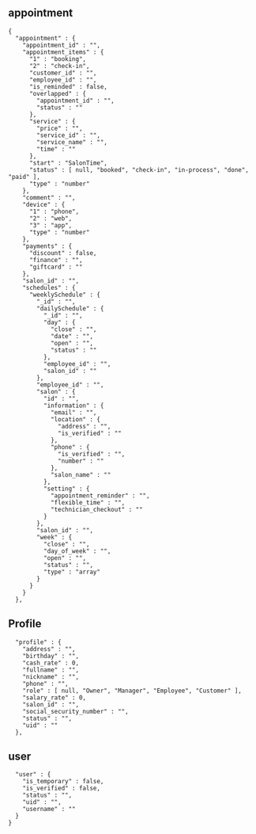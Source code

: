 ﻿
## appointment
    {
      "appointment" : {
        "appointment_id" : "",
        "appointment_items" : {
          "1" : "booking",
          "2" : "check-in",
          "customer_id" : "",
          "employee_id" : "",
          "is_reminded" : false,
          "overlapped" : {
            "appointment_id" : "",
            "status" : ""
          },
          "service" : {
            "price" : "",
            "service_id" : "",
            "service_name" : "",
            "time" : ""
          },
          "start" : "SalonTime",
          "status" : [ null, "booked", "check-in", "in-process", "done", "paid" ],
          "type" : "number"
        },
        "comment" : "",
        "device" : {
          "1" : "phone",
          "2" : "web",
          "3" : "app",
          "type" : "number"
        },
        "payments" : {
          "discount" : false,
          "finance" : "",
          "giftcard" : ""
        },
        "salon_id" : "",
        "schedules" : {
          "weeklySchedule" : {
            "_id" : "",
            "dailySchedule" : {
              "_id" : "",
              "day" : {
                "close" : "",
                "date" : "",
                "open" : "",
                "status" : ""
              },
              "employee_id" : "",
              "salon_id" : ""
            },
            "employee_id" : "",
            "salon" : {
              "id" : "",
              "information" : {
                "email" : "",
                "location" : {
                  "address" : "",
                  "is_verified" : ""
                },
                "phone" : {
                  "is_verified" : "",
                  "number" : ""
                },
                "salon_name" : ""
              },
              "setting" : {
                "appointment_reminder" : "",
                "flexible_time" : "",
                "technician_checkout" : ""
              }
            },
            "salon_id" : "",
            "week" : {
              "close" : "",
              "day_of_week" : "",
              "open" : "",
              "status" : "",
              "type" : "array"
            }
          }
        }
      },
 

 ## Profile
  
      "profile" : {
        "address" : "",
        "birthday" : "",
        "cash_rate" : 0,
        "fullname" : "",
        "nickname" : "",
        "phone" : "",
        "role" : [ null, "Owner", "Manager", "Employee", "Customer" ],
        "salary_rate" : 0,
        "salon_id" : "",
        "social_security_number" : "",
        "status" : "",
        "uid" : ""
      },
 

 ## user
      "user" : {
        "is_temporary" : false,
        "is_verified" : false,
        "status" : "",
        "uid" : "",
        "username" : ""
      }
    }


